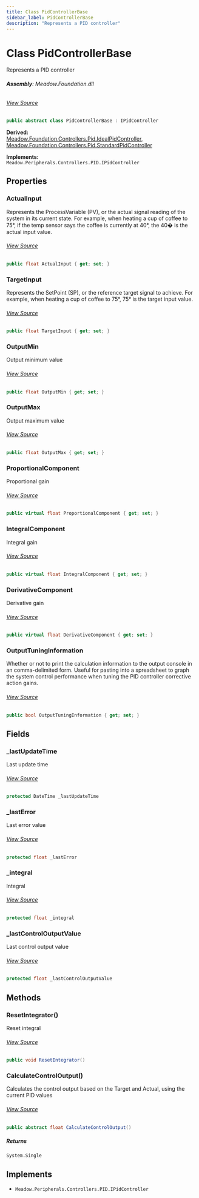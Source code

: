 ```yaml
---
title: Class PidControllerBase
sidebar_label: PidControllerBase
description: "Represents a PID controller"
---
```

# Class PidControllerBase
Represents a PID controller

###### **Assembly**: Meadow.Foundation.dll
###### [View Source](https://github.com/WildernessLabs/Meadow.Foundation.git/blob/develop/Source/Meadow.Foundation.Core/Controllers/PID/PidControllerBase.cs#L9)
```csharp title="Declaration"
public abstract class PidControllerBase : IPidController
```
**Derived:**  
[Meadow.Foundation.Controllers.Pid.IdealPidController](../Meadow.Foundation.Controllers.Pid/IdealPidController), [Meadow.Foundation.Controllers.Pid.StandardPidController](../Meadow.Foundation.Controllers.Pid/StandardPidController)

**Implements:**  
`Meadow.Peripherals.Controllers.PID.IPidController`

## Properties
### ActualInput
Represents the ProcessVariable (PV), or the actual signal
reading of the system in its current state. For example, 
when heating a cup of coffee to 75°, if the temp sensor
says the coffee is currently at 40°, the 40� is the 
actual input value.
###### [View Source](https://github.com/WildernessLabs/Meadow.Foundation.git/blob/develop/Source/Meadow.Foundation.Core/Controllers/PID/PidControllerBase.cs#L39)
```csharp title="Declaration"
public float ActualInput { get; set; }
```
### TargetInput
Represents the SetPoint (SP), or the reference target signal
to achieve. For example, when heating a cup of coffee to 
75°, 75° is the target input value.
###### [View Source](https://github.com/WildernessLabs/Meadow.Foundation.git/blob/develop/Source/Meadow.Foundation.Core/Controllers/PID/PidControllerBase.cs#L45)
```csharp title="Declaration"
public float TargetInput { get; set; }
```
### OutputMin
Output minimum value
###### [View Source](https://github.com/WildernessLabs/Meadow.Foundation.git/blob/develop/Source/Meadow.Foundation.Core/Controllers/PID/PidControllerBase.cs#L50)
```csharp title="Declaration"
public float OutputMin { get; set; }
```
### OutputMax
Output maximum value
###### [View Source](https://github.com/WildernessLabs/Meadow.Foundation.git/blob/develop/Source/Meadow.Foundation.Core/Controllers/PID/PidControllerBase.cs#L55)
```csharp title="Declaration"
public float OutputMax { get; set; }
```
### ProportionalComponent
Proportional gain
###### [View Source](https://github.com/WildernessLabs/Meadow.Foundation.git/blob/develop/Source/Meadow.Foundation.Core/Controllers/PID/PidControllerBase.cs#L60)
```csharp title="Declaration"
public virtual float ProportionalComponent { get; set; }
```
### IntegralComponent
Integral gain
###### [View Source](https://github.com/WildernessLabs/Meadow.Foundation.git/blob/develop/Source/Meadow.Foundation.Core/Controllers/PID/PidControllerBase.cs#L64)
```csharp title="Declaration"
public virtual float IntegralComponent { get; set; }
```
### DerivativeComponent
Derivative gain
###### [View Source](https://github.com/WildernessLabs/Meadow.Foundation.git/blob/develop/Source/Meadow.Foundation.Core/Controllers/PID/PidControllerBase.cs#L68)
```csharp title="Declaration"
public virtual float DerivativeComponent { get; set; }
```
### OutputTuningInformation
Whether or not to print the calculation information to the
output console in an comma-delimited form. Useful for 
pasting into a spreadsheet to graph the system control 
performance when tuning the PID controller corrective
action gains.
###### [View Source](https://github.com/WildernessLabs/Meadow.Foundation.git/blob/develop/Source/Meadow.Foundation.Core/Controllers/PID/PidControllerBase.cs#L76)
```csharp title="Declaration"
public bool OutputTuningInformation { get; set; }
```
## Fields
### _lastUpdateTime
Last update time
###### [View Source](https://github.com/WildernessLabs/Meadow.Foundation.git/blob/develop/Source/Meadow.Foundation.Core/Controllers/PID/PidControllerBase.cs#L15)
```csharp title="Declaration"
protected DateTime _lastUpdateTime
```
### _lastError
Last error value
###### [View Source](https://github.com/WildernessLabs/Meadow.Foundation.git/blob/develop/Source/Meadow.Foundation.Core/Controllers/PID/PidControllerBase.cs#L20)
```csharp title="Declaration"
protected float _lastError
```
### _integral
Integral
###### [View Source](https://github.com/WildernessLabs/Meadow.Foundation.git/blob/develop/Source/Meadow.Foundation.Core/Controllers/PID/PidControllerBase.cs#L25)
```csharp title="Declaration"
protected float _integral
```
### _lastControlOutputValue
Last control output value
###### [View Source](https://github.com/WildernessLabs/Meadow.Foundation.git/blob/develop/Source/Meadow.Foundation.Core/Controllers/PID/PidControllerBase.cs#L30)
```csharp title="Declaration"
protected float _lastControlOutputValue
```
## Methods
### ResetIntegrator()
Reset integral
###### [View Source](https://github.com/WildernessLabs/Meadow.Foundation.git/blob/develop/Source/Meadow.Foundation.Core/Controllers/PID/PidControllerBase.cs#L91)
```csharp title="Declaration"
public void ResetIntegrator()
```
### CalculateControlOutput()
Calculates the control output based on the Target and Actual, using the current PID values
###### [View Source](https://github.com/WildernessLabs/Meadow.Foundation.git/blob/develop/Source/Meadow.Foundation.Core/Controllers/PID/PidControllerBase.cs#L101)
```csharp title="Declaration"
public abstract float CalculateControlOutput()
```

##### Returns

`System.Single`

## Implements

* `Meadow.Peripherals.Controllers.PID.IPidController`
